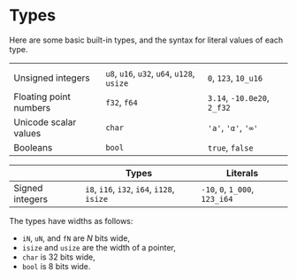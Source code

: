# Types

Here are some basic built-in types, and the syntax for literal values of each type.

||||
|---|---|---|
||||
|Unsigned integers|`u8`, `u16`, `u32`, `u64`, `u128`, `usize`|`0`, `123`, `10_u16`|
|Floating point numbers|`f32`, `f64`|`3.14`, `-10.0e20`, `2_f32`|
|Unicode scalar values|`char`|`'a'`, `'α'`, `'∞'`|
|Booleans|`bool`|`true`, `false`|

|                 | Types                                      | Literals                       |
| --------------- | ------------------------------------------ | ------------------------------ |
| Signed integers | `i8`, `i16`, `i32`, `i64`, `i128`, `isize` | `-10`, `0`, `1_000`, `123_i64` |

The types have widths as follows:

- `iN`, `uN`, and `fN` are _N_ bits wide,
- `isize` and `usize` are the width of a pointer,
- `char` is 32 bits wide,
- `bool` is 8 bits wide.